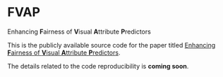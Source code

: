 # **FVAP**
Enhancing **F**airness of **V**isual **A**ttribute **P**redictors

This is the publicly available source code for the paper titled [Enhancing **F**airness of **V**isual **A**ttribute **P**redictors](https://arxiv.org/abs/2207.05727).

The details related to the code reproducibility is **coming soon**. 
